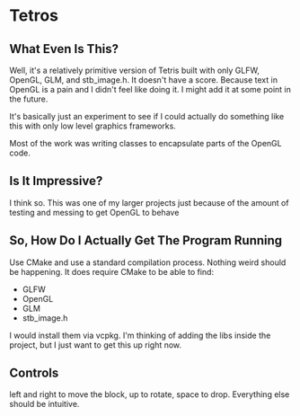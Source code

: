 # Tetros

## What Even Is This?

Well, it's a relatively primitive version of Tetris built with only GLFW, OpenGL, GLM, and stb_image.h. It doesn't have a score. Because text in OpenGL is a pain and I didn't feel like doing it. I might add it at some point in the future.

It's basically just an experiment to see if I could actually do something like this with only low level graphics frameworks.

Most of the work was writing classes to encapsulate parts of the OpenGL code.

## Is It Impressive?

I think so. This was one of my larger projects just because of the amount of testing and messing to get OpenGL to behave

## So, How Do I Actually Get The Program Running

Use CMake and use a standard compilation process. Nothing weird should be happening. It does require CMake to be able to find:
* GLFW
* OpenGL
* GLM
* stb_image.h

I would install them via vcpkg. I'm thinking of adding the libs inside the project, but I just want to get this up right now.

## Controls

left and right to move the block, up to rotate, space to drop. Everything else should be intuitive.
